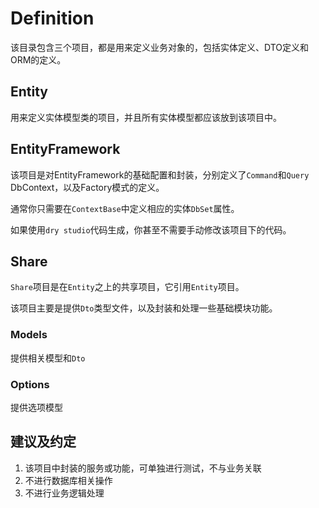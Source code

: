 # Definition

该目录包含三个项目，都是用来定义业务对象的，包括实体定义、DTO定义和ORM的定义。

## Entity

用来定义实体模型类的项目，并且所有实体模型都应该放到该项目中。

## EntityFramework

该项目是对EntityFramework的基础配置和封装，分别定义了`Command`和`Query` DbContext，以及Factory模式的定义。

通常你只需要在`ContextBase`中定义相应的实体`DbSet`属性。

如果使用`dry studio`代码生成，你甚至不需要手动修改该项目下的代码。

## Share

`Share`项目是在`Entity`之上的共享项目，它引用`Entity`项目。

该项目主要是提供`Dto`类型文件，以及封装和处理一些基础模块功能。

### Models

提供相关模型和`Dto`

### Options

提供选项模型

## 建议及约定

1. 该项目中封装的服务或功能，可单独进行测试，不与业务关联
2. 不进行数据库相关操作
3. 不进行业务逻辑处理
